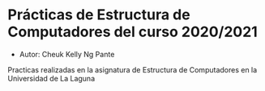 # Prácticas de Estructura de Computadores del curso 2020/2021

* Autor: Cheuk Kelly Ng Pante

Practicas realizadas en la asignatura de Estructura de Computadores en la Universidad de La Laguna
